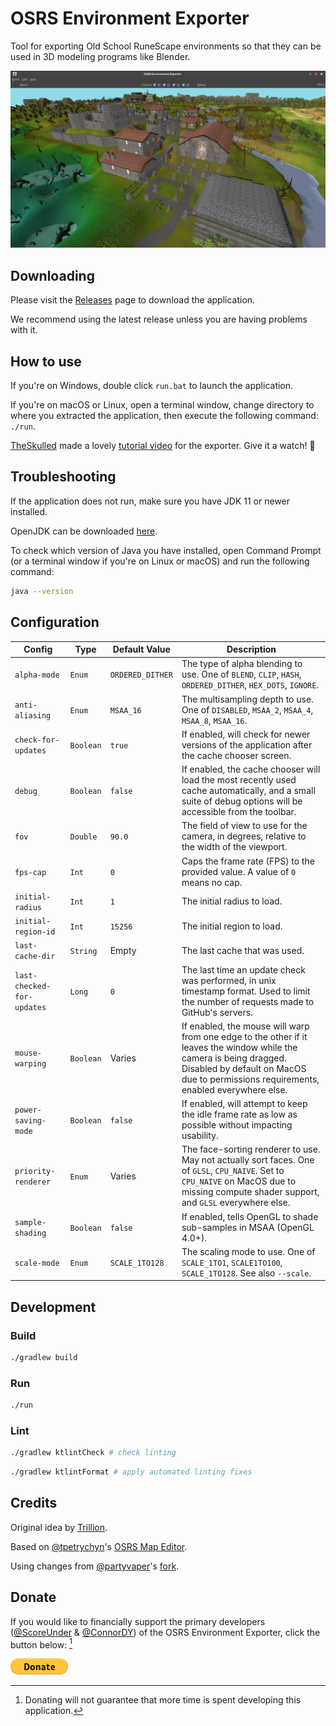 # OSRS Environment Exporter

Tool for exporting Old School RuneScape environments so that they can be used in 3D modeling programs like Blender.

[![Screenshot of the application](./docs/screenshot.webp)](https://www.youtube.com/watch?v=xAggnDgALck)

## Downloading

Please visit the [Releases](https://github.com/ConnorDY/OSRS-Environment-Exporter/releases) page to download the application.

We recommend using the latest release unless you are having problems with it.

## How to use

If you're on Windows, double click `run.bat` to launch the application.

If you're on macOS or Linux, open a terminal window, change directory to where you extracted the application, then execute the following command: `./run`.

[TheSkulled](https://www.youtube.com/channel/UC3NPPMYWrCH4oCFeKRf9Ltw) made a lovely [tutorial video](https://www.youtube.com/watch?v=NhqLDY9QH7k) for the exporter. Give it a watch! 👀

## Troubleshooting

If the application does not run, make sure you have JDK 11 or newer installed.

OpenJDK can be downloaded [here](https://learn.microsoft.com/en-us/java/openjdk/download).

To check which version of Java you have installed, open Command Prompt (or a terminal window if you're on Linux or macOS) and run the following command:
```bash
java --version
```

## Configuration

| Config                     | Type      | Default Value    | Description                                                                                                                                                                                                  |
|----------------------------|-----------|------------------|--------------------------------------------------------------------------------------------------------------------------------------------------------------------------------------------------------------|
| `alpha-mode`               | `Enum`    | `ORDERED_DITHER` | The type of alpha blending to use. One of `BLEND`, `CLIP`, `HASH`, `ORDERED_DITHER`, `HEX_DOTS`, `IGNORE`.                                                                                                   |
| `anti-aliasing`            | `Enum`    | `MSAA_16`        | The multisampling depth to use. One of `DISABLED`, `MSAA_2`, `MSAA_4`, `MSAA_8`, `MSAA_16`.                                                                                                                  |
| `check-for-updates`        | `Boolean` | `true`           | If enabled, will check for newer versions of the application after the cache chooser screen.                                                                                                                 |
| `debug`                    | `Boolean` | `false`          | If enabled, the cache chooser will load the most recently used cache automatically, and a small suite of debug options will be accessible from the toolbar.                                                  |
| `fov`                      | `Double`  | `90.0`           | The field of view to use for the camera, in degrees, relative to the width of the viewport.                                                                                                                  |
| `fps-cap`                  | `Int`     | `0`              | Caps the frame rate (FPS) to the provided value. A value of `0` means no cap.                                                                                                                                |
| `initial-radius`           | `Int`     | `1`              | The initial radius to load.                                                                                                                                                                                  |
| `initial-region-id`        | `Int`     | `15256`          | The initial region to load.                                                                                                                                                                                  |
| `last-cache-dir`           | `String`  | Empty            | The last cache that was used.                                                                                                                                                                                |
| `last-checked-for-updates` | `Long`    | `0`              | The last time an update check was performed, in unix timestamp format. Used to limit the number of requests made to GitHub's servers.                                                                        |
| `mouse-warping`            | `Boolean` | Varies           | If enabled, the mouse will warp from one edge to the other if it leaves the window while the camera is being dragged. Disabled by default on MacOS due to permissions requirements, enabled everywhere else. |
| `power-saving-mode`        | `Boolean` | `false`          | If enabled, will attempt to keep the idle frame rate as low as possible without impacting usability.                                                                                                         |
| `priority-renderer`        | `Enum`    | Varies           | The face-sorting renderer to use. May not actually sort faces. One of `GLSL`, `CPU_NAIVE`. Set to `CPU_NAIVE` on MacOS due to missing compute shader support, and `GLSL` everywhere else.                    |
| `sample-shading`           | `Boolean` | `false`          | If enabled, tells OpenGL to shade sub-samples in MSAA (OpenGL 4.0+).                                                                                                                                         |
| `scale-mode`               | `Enum`    | `SCALE_1TO128`   | The scaling mode to use. One of `SCALE_1TO1`, `SCALE1TO100`, `SCALE_1TO128`. See also `--scale`.                                                                                                             |

## Development

### Build

```bash
./gradlew build
```

### Run

```bash
./run
```

### Lint

```bash
./gradlew ktlintCheck # check linting
```

```bash
./gradlew ktlintFormat # apply automated linting fixes
```

## Credits

Original idea by [Trillion](https://twitter.com/TrillionStudios).

Based on [@tpetrychyn](https://github.com/tpetrychyn)'s [OSRS Map Editor](https://github.com/tpetrychyn/osrs-map-editor).

Using changes from [@partyvaper](https://github.com/partyvaper)'s [fork](https://github.com/partyvaper/osrs-map-editor).

## Donate

If you would like to financially support the primary developers ([@ScoreUnder](https://github.com/ScoreUnder) & [@ConnorDY](https://github.com/ConnorDY)) of the OSRS Environment Exporter, click the button below: [^1]

[![Donate](./docs/donate-button.png)](https://www.paypal.com/donate/?business=DVHHXKWFYZUJL&no_recurring=0&item_name=Donations+will+go+directly+to+the+primary+developers+%28score+and+wiz%29+of+the+OSRS+Environment+Exporter.&currency_code=USD)

[^1]: Donating will not guarantee that more time is spent developing this application.
